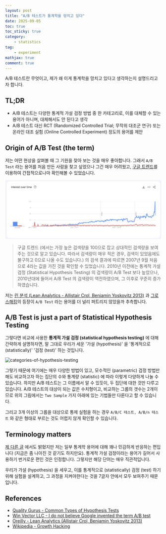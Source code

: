 ```yaml
---
layout: post
title: "A/B 테스트가 통계학을 망치고 있다"
date: 2025-09-05
toc: true
toc_sticky: true
category: 
    - statistics
tag:
    - experiment
mathjax: true
comment: true
---
```


A/B 테스트란 무엇이고, 제가 왜 이게 통계학을 망치고 있다고 생각하는지 설명드리고자 합니다.

## TL;DR

- A/B 테스트는 다양한 통계적 가설 검정 방법 중 한 카테고리로, 이를 대체할 수 있는 용어가 아니며, 대체해서도 안 된다고 생각
- A/B 테스트 대신 RCT (Randomized Controlled Trial; 무작위 대조군 연구) 또는 온라인 대조 실험 (Online Controlled Experiment) 정도의 용어를 제안

## Origin of A/B Test (the term)

저는 어떤 현상을 살펴볼 때 그 기원을 찾아 보는 것을 매우 좋아합니다. 그래서 `A/B Test` 라는 용어를 처음 만든 사람을 찾고 싶었으나 그건 매우 어려웠고, [구글 트렌드](https://trends.google.com/trends/explore?date=all&q=A%2FB%20testing&hl=en)를 이용하여 간접적으로나마 확인해볼 수 있었습니다.

![google-trend-ab-testing](/images/2025-09-05/ab-test-vs-statistical-hypothesis-testing.png)

> 구글 트렌드 (에서는 가장 높은 검색량을 100으로 잡고 상대적인 검색량을 보여주는 것으로 알고 있습니다. 따라서 검색량이 매우 적은 경우, 검색이 있었음에도 불구하고 0으로 나올 수도 있습니다.) 의 검색 결과에 따르면 2007년 9월 처음으로 4라는 값을 가진 것을 확인할 수 있었습니다. 2010년 이전에는 통계적 가설 검정 (Statistical Hypothesis Testing) 의 검색량이 A/B Test 보다 높았으나, 2010년대에 들어서 A/B Test 의 검색량이 역전하였으며, 그 이후로 꾸준히 증가하였습니다.

저는 [린 분석 (Lean Analytics - Allistair Crol, Benjamin Yoskovitz 2013)](https://www.oreilly.com/library/view/lean-analytics/9781449335687/) 과 [그로스해킹](https://en.wikipedia.org/wiki/Growth_hacking)의 등장이 `A/B Test` 라는 용어를 더 널리 퍼트리지 않았을까 추측합니다.

## A/B Test is just a part of Statistical Hypothesis Testing

그렇다면 비교에 사용한 **통계적 가설 검정 (statistical hypothesis testing)** 에 대해 간략하게 설명하자면, 말 그대로 우리가 세운 '가설 (hypothesis)' 을 '통계적으로 (statistically)' '검정 (test)' 하는 것입니다.

![categories-of-hypothesis-testing](https://cdn1.qualitygurus.com/wp-content/uploads/2022/12/Common-Types-of-Hypothesis-Tests.png?lossy=1&ssl=1)

그렇기 때문에 여기에는 매우 다양한 방법이 있고, 모수적인 (parametric) 검정 방법만해도 비교하고자 하는 집단의 수와 통계량 (statistic) 에 따라 이렇게 다양하게 나눌 수 있습니다. 하지만 A/B 테스트는 그 이름에서 알 수 있듯이, 두 집단에 대한 것만 다루고 있습니다. A/B 테스트의 대상이 되는 값은 수치형이고, 비교하는 그룹의 갯수는 2개이므로 위의 그림에서는 `Two Sample` 가지 아래에 있는 기법들만 다룬다고 할 수 있습니다.

그리고 3개 이상의 그룹을 대상으로 통제 실험을 하는 경우 `A/B/C 테스트, A/B/n 테스트` 와 같은 형태로 부르는 것도 어렵지 않게 확인할 수 있습니다.

## Terminology matters

[제 다른 글](https://chukycheese.github.io/statistics/parameter-clt/) 에서도 밝혔지만 저는 일부 통계학 용어에 대해 꽤나 민감하게 반응하는 편입니다 (지금은 좀 나아진 것 같기도 하지만요). 통계적 가설 검정이라는 용어가 길어서 사용하기 번거로운 편인 것은 인정합니다. 그렇지만 해당 단어는 매우 직관적입니다.

우리가 가설 (hypothesis) 을 세우고, 이를 통계적으로 (statistically) 검정 (test) 하기 위해 실험을 설계하고, 그 과정을 지켜야한다는 것을 7글자 안에서 모두 보여주기 때문입니다.

## References

- [Quality Gurus - Common Types of Hypothesis Tests](https://www.qualitygurus.com/common-types-of-hypothesis-tests/)
- [Win Vector LLC - I do not believe Google invented the term A/B test](https://win-vector.com/2015/06/12/i-do-not-believe-google-invented-the-term-ab-test/)
- [Oreilly - Lean Analytics (Allistair Crol, Benjamin Yoskovitz 2013)](https://www.oreilly.com/library/view/lean-analytics/9781449335687/)
- [Wikipedia - Growth Hacking](https://en.wikipedia.org/wiki/Growth_hacking)
